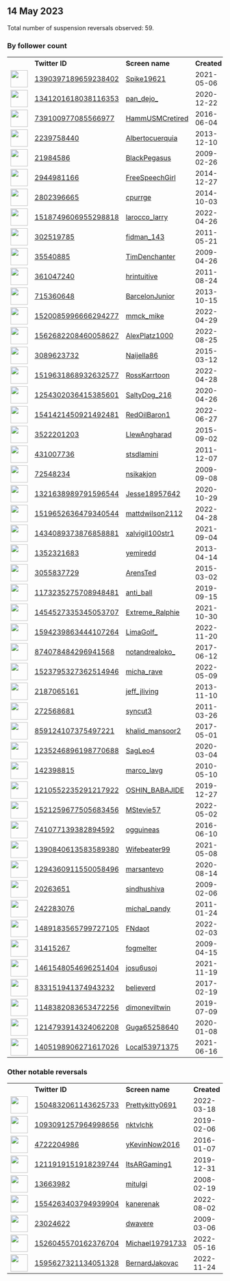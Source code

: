 
## 14 May 2023
Total number of suspension reversals observed: 59.

### By follower count
<table><tr><th></th><th align="left">Twitter ID</th><th align="left">Screen name</th>
<th align="left">Created</th><th align="left">Status</th><th align="left">Suspended</th><th align="left">Followers</th>
<tr><td><a href="https://pbs.twimg.com/profile_images/1532311184434667520/PaBvc90d_normal.jpg"><img src="https://pbs.twimg.com/profile_images/1532311184434667520/PaBvc90d_normal.jpg" width="40px" height="40px" align="center"/></a></td><td><a href="https://twitter.com/intent/user?user_id=1390397189659238402">1390397189659238402</a></td><td><a href="https://twitter.com/Spike19621">Spike19621</a></td><td>2021-05-06</td><td align="center"></td><td>2022-06-09</td><td>25491</td></tr>
<tr><td><a href="https://pbs.twimg.com/profile_images/1657392788495822852/mPP8HZH-_normal.jpg"><img src="https://pbs.twimg.com/profile_images/1657392788495822852/mPP8HZH-_normal.jpg" width="40px" height="40px" align="center"/></a></td><td><a href="https://twitter.com/intent/user?user_id=1341201618038116353">1341201618038116353</a></td><td><a href="https://twitter.com/pan_dejo_">pan_dejo_</a></td><td>2020-12-22</td><td align="center"></td><td>2022-02-13</td><td>4539</td></tr>
<tr><td><a href="https://pbs.twimg.com/profile_images/1013543094615203840/b8loUjmI_normal.jpg"><img src="https://pbs.twimg.com/profile_images/1013543094615203840/b8loUjmI_normal.jpg" width="40px" height="40px" align="center"/></a></td><td><a href="https://twitter.com/intent/user?user_id=739100977085566977">739100977085566977</a></td><td><a href="https://twitter.com/HammUSMCretired">HammUSMCretired</a></td><td>2016-06-04</td><td align="center"></td><td></td><td>3175</td></tr>
<tr><td><a href="https://pbs.twimg.com/profile_images/1104126266612043780/T-iTXu8A_normal.png"><img src="https://pbs.twimg.com/profile_images/1104126266612043780/T-iTXu8A_normal.png" width="40px" height="40px" align="center"/></a></td><td><a href="https://twitter.com/intent/user?user_id=2239758440">2239758440</a></td><td><a href="https://twitter.com/Albertocuerquia">Albertocuerquia</a></td><td>2013-12-10</td><td align="center"></td><td></td><td>2554</td></tr>
<tr><td><a href="https://pbs.twimg.com/profile_images/840121407031861248/OBknrgfk_normal.jpg"><img src="https://pbs.twimg.com/profile_images/840121407031861248/OBknrgfk_normal.jpg" width="40px" height="40px" align="center"/></a></td><td><a href="https://twitter.com/intent/user?user_id=21984586">21984586</a></td><td><a href="https://twitter.com/BlackPegasus">BlackPegasus</a></td><td>2009-02-26</td><td align="center"></td><td>2022-05-02</td><td>2551</td></tr>
<tr><td><a href="https://pbs.twimg.com/profile_images/1113106447028666368/XRiesxsc_normal.png"><img src="https://pbs.twimg.com/profile_images/1113106447028666368/XRiesxsc_normal.png" width="40px" height="40px" align="center"/></a></td><td><a href="https://twitter.com/intent/user?user_id=2944981166">2944981166</a></td><td><a href="https://twitter.com/FreeSpeechGirl">FreeSpeechGirl</a></td><td>2014-12-27</td><td align="center"></td><td></td><td>2371</td></tr>
<tr><td><a href="https://pbs.twimg.com/profile_images/1323806641138094080/kONVJ_Mv_normal.jpg"><img src="https://pbs.twimg.com/profile_images/1323806641138094080/kONVJ_Mv_normal.jpg" width="40px" height="40px" align="center"/></a></td><td><a href="https://twitter.com/intent/user?user_id=2802396665">2802396665</a></td><td><a href="https://twitter.com/cpurrge">cpurrge</a></td><td>2014-10-03</td><td align="center"></td><td></td><td>2232</td></tr>
<tr><td><a href="https://pbs.twimg.com/profile_images/1518749798035120128/AN_N2YK9_normal.png"><img src="https://pbs.twimg.com/profile_images/1518749798035120128/AN_N2YK9_normal.png" width="40px" height="40px" align="center"/></a></td><td><a href="https://twitter.com/intent/user?user_id=1518749606955298818">1518749606955298818</a></td><td><a href="https://twitter.com/larocco_larry">larocco_larry</a></td><td>2022-04-26</td><td align="center"></td><td>2022-10-20</td><td>2196</td></tr>
<tr><td><a href="https://pbs.twimg.com/profile_images/822477525335023617/qjIgz9_r_normal.jpg"><img src="https://pbs.twimg.com/profile_images/822477525335023617/qjIgz9_r_normal.jpg" width="40px" height="40px" align="center"/></a></td><td><a href="https://twitter.com/intent/user?user_id=302519785">302519785</a></td><td><a href="https://twitter.com/fidman_143">fidman_143</a></td><td>2011-05-21</td><td align="center"></td><td></td><td>2110</td></tr>
<tr><td><a href="https://pbs.twimg.com/profile_images/1541175321722064899/PA8mWsmo_normal.jpg"><img src="https://pbs.twimg.com/profile_images/1541175321722064899/PA8mWsmo_normal.jpg" width="40px" height="40px" align="center"/></a></td><td><a href="https://twitter.com/intent/user?user_id=35540885">35540885</a></td><td><a href="https://twitter.com/TimDenchanter">TimDenchanter</a></td><td>2009-04-26</td><td align="center"></td><td>2022-10-12</td><td>1802</td></tr>
<tr><td><a href="https://pbs.twimg.com/profile_images/1510886185/testHR_2_normal.jpg"><img src="https://pbs.twimg.com/profile_images/1510886185/testHR_2_normal.jpg" width="40px" height="40px" align="center"/></a></td><td><a href="https://twitter.com/intent/user?user_id=361047240">361047240</a></td><td><a href="https://twitter.com/hrintuitive">hrintuitive</a></td><td>2011-08-24</td><td align="center">🔒</td><td>2023-04-13</td><td>1585</td></tr>
<tr><td><a href="https://pbs.twimg.com/profile_images/748670183233945600/01N33HxN_normal.jpg"><img src="https://pbs.twimg.com/profile_images/748670183233945600/01N33HxN_normal.jpg" width="40px" height="40px" align="center"/></a></td><td><a href="https://twitter.com/intent/user?user_id=715360648">715360648</a></td><td><a href="https://twitter.com/BarcelonJunior">BarcelonJunior</a></td><td>2013-10-15</td><td align="center"></td><td>2023-05-01</td><td>1348</td></tr>
<tr><td><a href="https://pbs.twimg.com/profile_images/1520087564371304450/D0YmBraA_normal.jpg"><img src="https://pbs.twimg.com/profile_images/1520087564371304450/D0YmBraA_normal.jpg" width="40px" height="40px" align="center"/></a></td><td><a href="https://twitter.com/intent/user?user_id=1520085996666294277">1520085996666294277</a></td><td><a href="https://twitter.com/mmck_mike">mmck_mike</a></td><td>2022-04-29</td><td align="center"></td><td>2022-12-09</td><td>1301</td></tr>
<tr><td><a href="https://pbs.twimg.com/profile_images/1562682620995067904/rFVD3BwI_normal.jpg"><img src="https://pbs.twimg.com/profile_images/1562682620995067904/rFVD3BwI_normal.jpg" width="40px" height="40px" align="center"/></a></td><td><a href="https://twitter.com/intent/user?user_id=1562682208460058627">1562682208460058627</a></td><td><a href="https://twitter.com/AlexPlatz1000">AlexPlatz1000</a></td><td>2022-08-25</td><td align="center"></td><td>2023-03-15</td><td>937</td></tr>
<tr><td><a href="https://pbs.twimg.com/profile_images/1657039269582585856/a7KkwRnz_normal.jpg"><img src="https://pbs.twimg.com/profile_images/1657039269582585856/a7KkwRnz_normal.jpg" width="40px" height="40px" align="center"/></a></td><td><a href="https://twitter.com/intent/user?user_id=3089623732">3089623732</a></td><td><a href="https://twitter.com/Naijella86">Naijella86</a></td><td>2015-03-12</td><td align="center"></td><td>2022-06-29</td><td>840</td></tr>
<tr><td><a href="https://pbs.twimg.com/profile_images/1519631990823211010/sQKWN_6H_normal.jpg"><img src="https://pbs.twimg.com/profile_images/1519631990823211010/sQKWN_6H_normal.jpg" width="40px" height="40px" align="center"/></a></td><td><a href="https://twitter.com/intent/user?user_id=1519631868932632577">1519631868932632577</a></td><td><a href="https://twitter.com/RossKarrtoon">RossKarrtoon</a></td><td>2022-04-28</td><td align="center"></td><td>2022-09-20</td><td>781</td></tr>
<tr><td><a href="https://pbs.twimg.com/profile_images/1346302288227348480/6HhAkPtM_normal.jpg"><img src="https://pbs.twimg.com/profile_images/1346302288227348480/6HhAkPtM_normal.jpg" width="40px" height="40px" align="center"/></a></td><td><a href="https://twitter.com/intent/user?user_id=1254302036415385601">1254302036415385601</a></td><td><a href="https://twitter.com/SaltyDog_216">SaltyDog_216</a></td><td>2020-04-26</td><td align="center"></td><td></td><td>772</td></tr>
<tr><td><a href="https://pbs.twimg.com/profile_images/1541422027273392129/s99rbfUh_normal.jpg"><img src="https://pbs.twimg.com/profile_images/1541422027273392129/s99rbfUh_normal.jpg" width="40px" height="40px" align="center"/></a></td><td><a href="https://twitter.com/intent/user?user_id=1541421450921492481">1541421450921492481</a></td><td><a href="https://twitter.com/RedOilBaron1">RedOilBaron1</a></td><td>2022-06-27</td><td align="center"></td><td>2023-04-09</td><td>735</td></tr>
<tr><td><a href="https://pbs.twimg.com/profile_images/1639407928632287232/jwdcUnue_normal.jpg"><img src="https://pbs.twimg.com/profile_images/1639407928632287232/jwdcUnue_normal.jpg" width="40px" height="40px" align="center"/></a></td><td><a href="https://twitter.com/intent/user?user_id=3522201203">3522201203</a></td><td><a href="https://twitter.com/LlewAngharad">LlewAngharad</a></td><td>2015-09-02</td><td align="center"></td><td>2023-03-28</td><td>611</td></tr>
<tr><td><a href="https://pbs.twimg.com/profile_images/1495692049223409667/z_jm9RvJ_normal.jpg"><img src="https://pbs.twimg.com/profile_images/1495692049223409667/z_jm9RvJ_normal.jpg" width="40px" height="40px" align="center"/></a></td><td><a href="https://twitter.com/intent/user?user_id=431007736">431007736</a></td><td><a href="https://twitter.com/stsdlamini">stsdlamini</a></td><td>2011-12-07</td><td align="center"></td><td>2022-08-25</td><td>609</td></tr>
<tr><td><a href="https://pbs.twimg.com/profile_images/1655087983165415425/gCGAJ77Z_normal.jpg"><img src="https://pbs.twimg.com/profile_images/1655087983165415425/gCGAJ77Z_normal.jpg" width="40px" height="40px" align="center"/></a></td><td><a href="https://twitter.com/intent/user?user_id=72548234">72548234</a></td><td><a href="https://twitter.com/nsikakjon">nsikakjon</a></td><td>2009-09-08</td><td align="center">🔒</td><td>2022-11-11</td><td>579</td></tr>
<tr><td><a href="https://pbs.twimg.com/profile_images/1321651080665554944/H0-u__4H_normal.jpg"><img src="https://pbs.twimg.com/profile_images/1321651080665554944/H0-u__4H_normal.jpg" width="40px" height="40px" align="center"/></a></td><td><a href="https://twitter.com/intent/user?user_id=1321638989791596544">1321638989791596544</a></td><td><a href="https://twitter.com/Jesse18957642">Jesse18957642</a></td><td>2020-10-29</td><td align="center"></td><td>2022-07-20</td><td>472</td></tr>
<tr><td><a href="https://pbs.twimg.com/profile_images/1567127915011137536/cBYE_ZeQ_normal.jpg"><img src="https://pbs.twimg.com/profile_images/1567127915011137536/cBYE_ZeQ_normal.jpg" width="40px" height="40px" align="center"/></a></td><td><a href="https://twitter.com/intent/user?user_id=1519652636479340544">1519652636479340544</a></td><td><a href="https://twitter.com/mattdwilson2112">mattdwilson2112</a></td><td>2022-04-28</td><td align="center"></td><td>2022-09-15</td><td>456</td></tr>
<tr><td><a href="https://pbs.twimg.com/profile_images/1654879669391355905/P7y2tSH1_normal.jpg"><img src="https://pbs.twimg.com/profile_images/1654879669391355905/P7y2tSH1_normal.jpg" width="40px" height="40px" align="center"/></a></td><td><a href="https://twitter.com/intent/user?user_id=1434089373876858881">1434089373876858881</a></td><td><a href="https://twitter.com/xalvigil100str1">xalvigil100str1</a></td><td>2021-09-04</td><td align="center"></td><td>2023-01-30</td><td>452</td></tr>
<tr><td><a href="https://pbs.twimg.com/profile_images/1056558428993265666/8dYAxPgz_normal.jpg"><img src="https://pbs.twimg.com/profile_images/1056558428993265666/8dYAxPgz_normal.jpg" width="40px" height="40px" align="center"/></a></td><td><a href="https://twitter.com/intent/user?user_id=1352321683">1352321683</a></td><td><a href="https://twitter.com/yemiredd">yemiredd</a></td><td>2013-04-14</td><td align="center"></td><td>2023-01-08</td><td>449</td></tr>
<tr><td><a href="https://pbs.twimg.com/profile_images/767946001625780224/UMzaBEWK_normal.jpg"><img src="https://pbs.twimg.com/profile_images/767946001625780224/UMzaBEWK_normal.jpg" width="40px" height="40px" align="center"/></a></td><td><a href="https://twitter.com/intent/user?user_id=3055837729">3055837729</a></td><td><a href="https://twitter.com/ArensTed">ArensTed</a></td><td>2015-03-02</td><td align="center"></td><td></td><td>433</td></tr>
<tr><td><a href="https://pbs.twimg.com/profile_images/1656670006875238400/VfOIVQQs_normal.jpg"><img src="https://pbs.twimg.com/profile_images/1656670006875238400/VfOIVQQs_normal.jpg" width="40px" height="40px" align="center"/></a></td><td><a href="https://twitter.com/intent/user?user_id=1173235275708948481">1173235275708948481</a></td><td><a href="https://twitter.com/anti_ball">anti_ball</a></td><td>2019-09-15</td><td align="center"></td><td></td><td>409</td></tr>
<tr><td><a href="https://pbs.twimg.com/profile_images/1454527802980569090/7PqBAV_8_normal.jpg"><img src="https://pbs.twimg.com/profile_images/1454527802980569090/7PqBAV_8_normal.jpg" width="40px" height="40px" align="center"/></a></td><td><a href="https://twitter.com/intent/user?user_id=1454527335345053707">1454527335345053707</a></td><td><a href="https://twitter.com/Extreme_Ralphie">Extreme_Ralphie</a></td><td>2021-10-30</td><td align="center"></td><td>2023-01-08</td><td>374</td></tr>
<tr><td><a href="https://pbs.twimg.com/profile_images/1615958020768563200/cKSUgmZo_normal.jpg"><img src="https://pbs.twimg.com/profile_images/1615958020768563200/cKSUgmZo_normal.jpg" width="40px" height="40px" align="center"/></a></td><td><a href="https://twitter.com/intent/user?user_id=1594239863444107264">1594239863444107264</a></td><td><a href="https://twitter.com/LimaGolf_">LimaGolf_</a></td><td>2022-11-20</td><td align="center"></td><td>2023-04-18</td><td>369</td></tr>
<tr><td><a href="https://pbs.twimg.com/profile_images/1039058947984904192/9eFn51F1_normal.jpg"><img src="https://pbs.twimg.com/profile_images/1039058947984904192/9eFn51F1_normal.jpg" width="40px" height="40px" align="center"/></a></td><td><a href="https://twitter.com/intent/user?user_id=874078484296941568">874078484296941568</a></td><td><a href="https://twitter.com/notandrealoko_">notandrealoko_</a></td><td>2017-06-12</td><td align="center"></td><td></td><td>361</td></tr>
<tr><td><a href="https://pbs.twimg.com/profile_images/1561101860567662600/e6ONiytX_normal.jpg"><img src="https://pbs.twimg.com/profile_images/1561101860567662600/e6ONiytX_normal.jpg" width="40px" height="40px" align="center"/></a></td><td><a href="https://twitter.com/intent/user?user_id=1523795327362514946">1523795327362514946</a></td><td><a href="https://twitter.com/micha_rave">micha_rave</a></td><td>2022-05-09</td><td align="center"></td><td>2022-12-01</td><td>346</td></tr>
<tr><td><a href="https://pbs.twimg.com/profile_images/1029078690276274177/aXI7tB95_normal.jpg"><img src="https://pbs.twimg.com/profile_images/1029078690276274177/aXI7tB95_normal.jpg" width="40px" height="40px" align="center"/></a></td><td><a href="https://twitter.com/intent/user?user_id=2187065161">2187065161</a></td><td><a href="https://twitter.com/jeff_jliving">jeff_jliving</a></td><td>2013-11-10</td><td align="center"></td><td></td><td>300</td></tr>
<tr><td><a href="https://pbs.twimg.com/profile_images/1544710696302264320/Yj5x0aJd_normal.jpg"><img src="https://pbs.twimg.com/profile_images/1544710696302264320/Yj5x0aJd_normal.jpg" width="40px" height="40px" align="center"/></a></td><td><a href="https://twitter.com/intent/user?user_id=272568681">272568681</a></td><td><a href="https://twitter.com/syncut3">syncut3</a></td><td>2011-03-26</td><td align="center"></td><td>2022-12-18</td><td>274</td></tr>
<tr><td><a href="https://pbs.twimg.com/profile_images/1552995936485474306/Eg-dCLhE_normal.jpg"><img src="https://pbs.twimg.com/profile_images/1552995936485474306/Eg-dCLhE_normal.jpg" width="40px" height="40px" align="center"/></a></td><td><a href="https://twitter.com/intent/user?user_id=859124107375497221">859124107375497221</a></td><td><a href="https://twitter.com/khalid_mansoor2">khalid_mansoor2</a></td><td>2017-05-01</td><td align="center"></td><td>2023-01-31</td><td>261</td></tr>
<tr><td><a href="https://pbs.twimg.com/profile_images/1334254319256788993/tZPNKCW4_normal.jpg"><img src="https://pbs.twimg.com/profile_images/1334254319256788993/tZPNKCW4_normal.jpg" width="40px" height="40px" align="center"/></a></td><td><a href="https://twitter.com/intent/user?user_id=1235246896198770688">1235246896198770688</a></td><td><a href="https://twitter.com/SagLeo4">SagLeo4</a></td><td>2020-03-04</td><td align="center"></td><td></td><td>252</td></tr>
<tr><td><a href="https://pbs.twimg.com/profile_images/1571425200717053955/1SobF_Fh_normal.jpg"><img src="https://pbs.twimg.com/profile_images/1571425200717053955/1SobF_Fh_normal.jpg" width="40px" height="40px" align="center"/></a></td><td><a href="https://twitter.com/intent/user?user_id=142398815">142398815</a></td><td><a href="https://twitter.com/marco_lavg">marco_lavg</a></td><td>2010-05-10</td><td align="center"></td><td>2023-02-02</td><td>213</td></tr>
<tr><td><a href="https://pbs.twimg.com/profile_images/1644001585582702593/PMhmrGfS_normal.jpg"><img src="https://pbs.twimg.com/profile_images/1644001585582702593/PMhmrGfS_normal.jpg" width="40px" height="40px" align="center"/></a></td><td><a href="https://twitter.com/intent/user?user_id=1210552235291217922">1210552235291217922</a></td><td><a href="https://twitter.com/OSHIN_BABAJIDE">OSHIN_BABAJIDE</a></td><td>2019-12-27</td><td align="center"></td><td>2023-05-12</td><td>139</td></tr>
<tr><td><a href="https://pbs.twimg.com/profile_images/1521259771672039424/_u1X2-9X_normal.png"><img src="https://pbs.twimg.com/profile_images/1521259771672039424/_u1X2-9X_normal.png" width="40px" height="40px" align="center"/></a></td><td><a href="https://twitter.com/intent/user?user_id=1521259677505683456">1521259677505683456</a></td><td><a href="https://twitter.com/MStevie57">MStevie57</a></td><td>2022-05-02</td><td align="center"></td><td>2022-12-09</td><td>130</td></tr>
<tr><td><a href="https://pbs.twimg.com/profile_images/1549945581942063104/2BnB7Hqb_normal.jpg"><img src="https://pbs.twimg.com/profile_images/1549945581942063104/2BnB7Hqb_normal.jpg" width="40px" height="40px" align="center"/></a></td><td><a href="https://twitter.com/intent/user?user_id=741077139382894592">741077139382894592</a></td><td><a href="https://twitter.com/ogguineas">ogguineas</a></td><td>2016-06-10</td><td align="center"></td><td>2022-08-08</td><td>114</td></tr>
<tr><td><a href="https://pbs.twimg.com/profile_images/1415694310411051013/6Q2Wcz_d_normal.jpg"><img src="https://pbs.twimg.com/profile_images/1415694310411051013/6Q2Wcz_d_normal.jpg" width="40px" height="40px" align="center"/></a></td><td><a href="https://twitter.com/intent/user?user_id=1390840613583589380">1390840613583589380</a></td><td><a href="https://twitter.com/Wifebeater99">Wifebeater99</a></td><td>2021-05-08</td><td align="center"></td><td></td><td>107</td></tr>
<tr><td><a href="https://pbs.twimg.com/profile_images/1471285907957370890/sYRGj3py_normal.jpg"><img src="https://pbs.twimg.com/profile_images/1471285907957370890/sYRGj3py_normal.jpg" width="40px" height="40px" align="center"/></a></td><td><a href="https://twitter.com/intent/user?user_id=1294360911550058496">1294360911550058496</a></td><td><a href="https://twitter.com/marsantevo">marsantevo</a></td><td>2020-08-14</td><td align="center">🔒</td><td>2022-03-25</td><td>101</td></tr>
<tr><td><a href="https://pbs.twimg.com/profile_images/1460629713974484992/qD2LhKrq_normal.jpg"><img src="https://pbs.twimg.com/profile_images/1460629713974484992/qD2LhKrq_normal.jpg" width="40px" height="40px" align="center"/></a></td><td><a href="https://twitter.com/intent/user?user_id=20263651">20263651</a></td><td><a href="https://twitter.com/sindhushiva">sindhushiva</a></td><td>2009-02-06</td><td align="center"></td><td>2023-03-25</td><td>83</td></tr>
<tr><td><a href="https://pbs.twimg.com/profile_images/1653906054143508484/nVhNqFlK_normal.jpg"><img src="https://pbs.twimg.com/profile_images/1653906054143508484/nVhNqFlK_normal.jpg" width="40px" height="40px" align="center"/></a></td><td><a href="https://twitter.com/intent/user?user_id=242283076">242283076</a></td><td><a href="https://twitter.com/michal_pandy">michal_pandy</a></td><td>2011-01-24</td><td align="center"></td><td>2022-11-28</td><td>66</td></tr>
<tr><td><a href="https://pbs.twimg.com/profile_images/1489185288039583746/7CZmbW_B_normal.jpg"><img src="https://pbs.twimg.com/profile_images/1489185288039583746/7CZmbW_B_normal.jpg" width="40px" height="40px" align="center"/></a></td><td><a href="https://twitter.com/intent/user?user_id=1489183565799727105">1489183565799727105</a></td><td><a href="https://twitter.com/FNdaot">FNdaot</a></td><td>2022-02-03</td><td align="center"></td><td>2023-03-20</td><td>51</td></tr>
<tr><td><a href="https://pbs.twimg.com/profile_images/1592774269984915456/8Gd7ASXG_normal.jpg"><img src="https://pbs.twimg.com/profile_images/1592774269984915456/8Gd7ASXG_normal.jpg" width="40px" height="40px" align="center"/></a></td><td><a href="https://twitter.com/intent/user?user_id=31415267">31415267</a></td><td><a href="https://twitter.com/fogmelter">fogmelter</a></td><td>2009-04-15</td><td align="center"></td><td>2023-01-04</td><td>48</td></tr>
<tr><td><a href="https://pbs.twimg.com/profile_images/1518827281354919937/2N7-EoBi_normal.jpg"><img src="https://pbs.twimg.com/profile_images/1518827281354919937/2N7-EoBi_normal.jpg" width="40px" height="40px" align="center"/></a></td><td><a href="https://twitter.com/intent/user?user_id=1461548054696251404">1461548054696251404</a></td><td><a href="https://twitter.com/josu6usoj">josu6usoj</a></td><td>2021-11-19</td><td align="center"></td><td>2022-04-27</td><td>36</td></tr>
<tr><td><a href="https://pbs.twimg.com/profile_images/1226317095530459137/4Ea_n7M8_normal.jpg"><img src="https://pbs.twimg.com/profile_images/1226317095530459137/4Ea_n7M8_normal.jpg" width="40px" height="40px" align="center"/></a></td><td><a href="https://twitter.com/intent/user?user_id=833151941374943232">833151941374943232</a></td><td><a href="https://twitter.com/believerd">believerd</a></td><td>2017-02-19</td><td align="center"></td><td>2022-11-09</td><td>30</td></tr>
<tr><td><a href="https://pbs.twimg.com/profile_images/1593056239281471489/45e0j2g0_normal.jpg"><img src="https://pbs.twimg.com/profile_images/1593056239281471489/45e0j2g0_normal.jpg" width="40px" height="40px" align="center"/></a></td><td><a href="https://twitter.com/intent/user?user_id=1148382083653472256">1148382083653472256</a></td><td><a href="https://twitter.com/dimoneviltwin">dimoneviltwin</a></td><td>2019-07-09</td><td align="center"></td><td>2022-12-04</td><td>29</td></tr>
<tr><td><a href="https://pbs.twimg.com/profile_images/1476525801885605889/fyTjPlft_normal.jpg"><img src="https://pbs.twimg.com/profile_images/1476525801885605889/fyTjPlft_normal.jpg" width="40px" height="40px" align="center"/></a></td><td><a href="https://twitter.com/intent/user?user_id=1214793914324062208">1214793914324062208</a></td><td><a href="https://twitter.com/Guga65258640">Guga65258640</a></td><td>2020-01-08</td><td align="center"></td><td>2023-05-09</td><td>27</td></tr>
<tr><td><a href="https://pbs.twimg.com/profile_images/1429926129108930582/XbD-sUey_normal.jpg"><img src="https://pbs.twimg.com/profile_images/1429926129108930582/XbD-sUey_normal.jpg" width="40px" height="40px" align="center"/></a></td><td><a href="https://twitter.com/intent/user?user_id=1405198906271617026">1405198906271617026</a></td><td><a href="https://twitter.com/Local53971375">Local53971375</a></td><td>2021-06-16</td><td align="center"></td><td>2022-02-20</td><td>27</td></tr>
</table>

### Other notable reversals
<table><tr><th></th><th align="left">Twitter ID</th><th align="left">Screen name</th>
<th align="left">Created</th><th align="left">Status</th><th align="left">Suspended</th><th align="left">Followers</th>
<tr><td><a href="https://abs.twimg.com/sticky/default_profile_images/default_profile_normal.png"><img src="https://abs.twimg.com/sticky/default_profile_images/default_profile_normal.png" width="40px" height="40px" align="center"/></a></td><td><a href="https://twitter.com/intent/user?user_id=1504832061143625733">1504832061143625733</a></td><td><a href="https://twitter.com/Prettykitty0691">Prettykitty0691</a></td><td>2022-03-18</td><td align="center"></td><td>2023-05-06</td><td>8</td></tr>
<tr><td><a href="https://pbs.twimg.com/profile_images/1196775000143007744/8JHUAxCm_normal.jpg"><img src="https://pbs.twimg.com/profile_images/1196775000143007744/8JHUAxCm_normal.jpg" width="40px" height="40px" align="center"/></a></td><td><a href="https://twitter.com/intent/user?user_id=1093091257964998656">1093091257964998656</a></td><td><a href="https://twitter.com/nktvlchk">nktvlchk</a></td><td>2019-02-06</td><td align="center">🔒</td><td>2023-01-09</td><td>0</td></tr>
<tr><td><a href="https://abs.twimg.com/sticky/default_profile_images/default_profile_normal.png"><img src="https://abs.twimg.com/sticky/default_profile_images/default_profile_normal.png" width="40px" height="40px" align="center"/></a></td><td><a href="https://twitter.com/intent/user?user_id=4722204986">4722204986</a></td><td><a href="https://twitter.com/yKevinNow2016">yKevinNow2016</a></td><td>2016-01-07</td><td align="center"></td><td>2023-03-20</td><td>5</td></tr>
<tr><td><a href="https://abs.twimg.com/sticky/default_profile_images/default_profile_normal.png"><img src="https://abs.twimg.com/sticky/default_profile_images/default_profile_normal.png" width="40px" height="40px" align="center"/></a></td><td><a href="https://twitter.com/intent/user?user_id=1211919151918239744">1211919151918239744</a></td><td><a href="https://twitter.com/ItsARGaming1">ItsARGaming1</a></td><td>2019-12-31</td><td align="center"></td><td>2023-01-08</td><td>5</td></tr>
<tr><td><a href="https://abs.twimg.com/sticky/default_profile_images/default_profile_normal.png"><img src="https://abs.twimg.com/sticky/default_profile_images/default_profile_normal.png" width="40px" height="40px" align="center"/></a></td><td><a href="https://twitter.com/intent/user?user_id=13663982">13663982</a></td><td><a href="https://twitter.com/mitulgi">mitulgi</a></td><td>2008-02-19</td><td align="center"></td><td>2023-04-04</td><td>13</td></tr>
<tr><td><a href="https://pbs.twimg.com/profile_images/1554265173682257922/yUEyh5TO_normal.jpg"><img src="https://pbs.twimg.com/profile_images/1554265173682257922/yUEyh5TO_normal.jpg" width="40px" height="40px" align="center"/></a></td><td><a href="https://twitter.com/intent/user?user_id=1554263403794939904">1554263403794939904</a></td><td><a href="https://twitter.com/kanerenak">kanerenak</a></td><td>2022-08-02</td><td align="center"></td><td>2022-08-08</td><td>22</td></tr>
<tr><td><a href="https://pbs.twimg.com/profile_images/665774616921509888/uvLDBjQ6_normal.jpg"><img src="https://pbs.twimg.com/profile_images/665774616921509888/uvLDBjQ6_normal.jpg" width="40px" height="40px" align="center"/></a></td><td><a href="https://twitter.com/intent/user?user_id=23024622">23024622</a></td><td><a href="https://twitter.com/dwavere">dwavere</a></td><td>2009-03-06</td><td align="center"></td><td>2023-05-07</td><td>20</td></tr>
<tr><td><a href="https://pbs.twimg.com/profile_images/1527388568619864072/4w4f6DMx_normal.jpg"><img src="https://pbs.twimg.com/profile_images/1527388568619864072/4w4f6DMx_normal.jpg" width="40px" height="40px" align="center"/></a></td><td><a href="https://twitter.com/intent/user?user_id=1526045570162376704">1526045570162376704</a></td><td><a href="https://twitter.com/Michael19791733">Michael19791733</a></td><td>2022-05-16</td><td align="center"></td><td>2022-12-10</td><td>0</td></tr>
<tr><td><a href="https://pbs.twimg.com/profile_images/1595627433746903041/-TBsfOPc_normal.png"><img src="https://pbs.twimg.com/profile_images/1595627433746903041/-TBsfOPc_normal.png" width="40px" height="40px" align="center"/></a></td><td><a href="https://twitter.com/intent/user?user_id=1595627321134051328">1595627321134051328</a></td><td><a href="https://twitter.com/BernardJakovac">BernardJakovac</a></td><td>2022-11-24</td><td align="center"></td><td>2022-12-16</td><td>0</td></tr>
</table>
